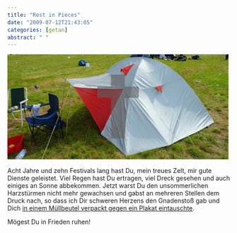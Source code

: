 ```yaml
---
title: "Rest in Pieces"
date: "2009-07-12T21:43:05"
categories: [getan]
abstract: " "
---
```


![Mein Zelt ist tod](zelt1.jpg)

Acht Jahre und zehn Festivals lang hast Du, mein treues Zelt, mir gute Dienste geleistet. Viel Regen hast Du ertragen, viel Dreck gesehen und auch einiges an Sonne abbekommen. Jetzt warst Du den unsommerlichen Harzstürmen nicht mehr gewachsen und gabst an mehreren Stellen dem Druck nach, so dass ich Dir schweren Herzens den Gnadenstoß gab und Dich [in einem Müllbeutel verpackt gegen ein Plakat eintauschte](http://et.portallogin1.de/index.php?id=3327&type=2).

Mögest Du in Frieden ruhen!
